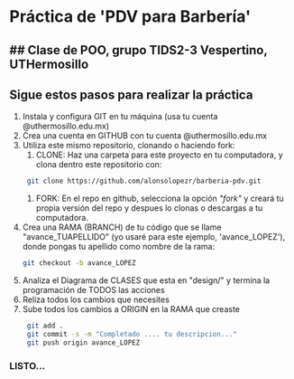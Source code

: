 ﻿# Práctica de 'PDV para Barbería'
## Clase de POO, grupo TIDS2-3 Vespertino, UTHermosillo
---
**Sigue estos pasos para realizar la práctica**
---
1. Instala y configura GIT en tu máquina (usa tu cuenta @uthermosillo.edu.mx)
1. Crea una cuenta en GITHUB con tu cuenta @uthermosillo.edu.mx
1. Utiliza este mismo repositorio, clonando o haciendo fork:
    1. CLONE: Haz una carpeta para este proyecto en tu computadora, y clona dentro este repositorio con:
    ```bash
     git clone https://github.com/alonsolopezr/barberia-pdv.git
    ```
    1. FORK: En el repo en github, selecciona la opción _"fork"_ y creará tu propia versión del repo y despues lo clonas o descargas a tu computadora.
1. Crea una RAMA (BRANCH) de tu código que se llame "avance_TUAPELLIDO" (yo usaré para este ejemplo, 'avance_LOPEZ'), donde pongas tu apellido como nombre de la rama:
    ```bash
    git checkout -b avance_LOPEZ
    ```
1. Analiza el Diagrama de CLASES que esta en "design/" y termina la programación de TODOS las acciones 
1. Reliza todos los cambios que necesites
1. Sube todos los cambios a ORIGIN en la RAMA que creaste
    ```bash
     git add .
     git commit -s -m "Completado .... tu descripcion..."
     git push origin avance_LOPEZ    
    ```

### LISTO... 
